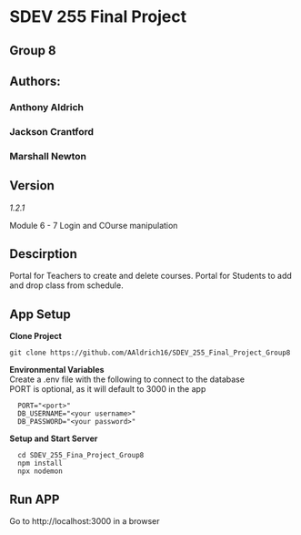 # **SDEV 255 Final Project**
## **Group 8**
## **Authors:**
### Anthony Aldrich
### Jackson Crantford
### Marshall Newton


## **Version**
  *1.2.1*

  Module 6 - 7 Login and COurse manipulation

## **Descirption**
  Portal for Teachers to create and delete courses.
  Portal for Students to add and drop class from schedule.
  
## **App Setup**
  
  **Clone Project**
  ```
  git clone https://github.com/AAldrich16/SDEV_255_Final_Project_Group8
  ```

  **Environmental Variables**<br />
  Create a .env file with the following to connect to the database<br />
  PORT is optional, as it will default to 3000 in the app
  ```
    PORT="<port>"
    DB_USERNAME="<your username>"
    DB_PASSWORD="<your password>"

  ```
  
  **Setup and Start Server**
  ```
    cd SDEV_255_Fina_Project_Group8
    npm install
    npx nodemon
  ```

 ## **Run APP**
  Go to http://localhost:3000 in a browser
